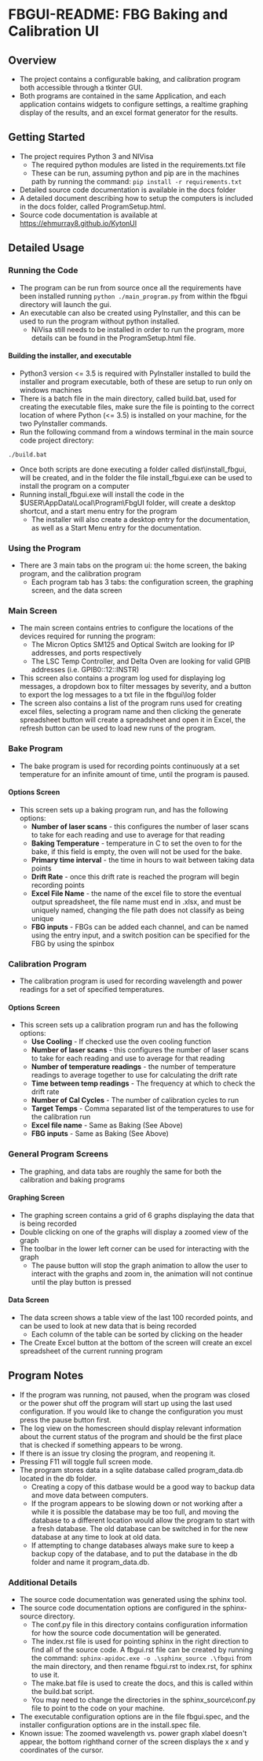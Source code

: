 # FBGUI-README: FBG Baking and Calibration UI

## Overview

 * The project contains a configurable baking, and calibration program
   both accessible through a tkinter GUI.
 * Both programs are contained in the same Application, and each application
   contains widgets to configure settings, a realtime graphing display of
   the results, and an excel format generator for the results.

## Getting Started
 * The project requires Python 3 and NIVisa
   - The required python modules are listed in the requirements.txt file
   - These can be run, assuming python and pip are in the machines path
     by running the command:
     ```pip install -r requirements.txt```
 * Detailed source code documentation is available in the docs folder
 * A detailed document describing how to setup the computers is
     included in the docs folder, called ProgramSetup.html.
 * Source code documentation is available at https://ehmurray8.github.io/KytonUI

## Detailed Usage

### Running the Code
 * The program can be run from source once all the requirements have been
   installed running ```python ./main_program.py``` from within the fbgui
   directory will launch the gui.
 * An executable can also be created using PyInstaller, and this can be
   used to run the program without python installed.
   - NiVisa still needs to be installed in order to run the program,
     more details can be found in the ProgramSetup.html file.

#### Building the installer, and executable
 * Python3 version <= 3.5 is required with PyInstaller installed to build
   the installer and program executable, both of these are setup to
   run only on windows machines
 * There is a batch file in the main directory, called build.bat, used for creating the
   executable files, make sure the file is pointing to the correct location
   of where Python (<= 3.5) is installed on your machine, for the two PyInstaller
   commands.
 * Run the following command from a windows terminal in the main source code project directory:
 ```commandline
 ./build.bat
 ```
 * Once both scripts are done executing a folder called dist\install_fbgui,
   will be created, and in the folder the file install_fbgui.exe can be
   used to install the program on a computer
 * Running install_fbgui.exe will install the code in the
   $USER\AppData\Local\Program\FbgUI folder, will create a desktop shortcut,
   and a start menu entry for the program
   - The installer will also create a desktop entry for the documentation, as well
     as a Start Menu entry for the documentation.

### Using the Program
 * There are 3 main tabs on the program ui: the home screen, the baking
   program, and the calibration program
   - Each program tab has 3 tabs: the configuration screen, the graphing
     screen, and the data screen

### Main Screen
 * The main screen contains entries to configure the locations of the
   devices required for running the program:
   - The Micron Optics SM125 and Optical Switch are looking for IP
     addresses, and ports respectively
   - The LSC Temp Controller, and Delta Oven are looking for valid
     GPIB addresses (i.e. GPIB0::12::INSTR)
 * This screen also contains a program log used for displaying log messages,
   a dropdown box to filter messages by severity, and a button to
   export the log messages to a txt file in the fbgui\log folder
 * The screen also contains a list of the program runs used for creating
   excel files, selecting a program name and then clicking the generate
   spreadsheet button will create a spreadsheet and open it in Excel, the
   refresh button can be used to load new runs of the program.

### Bake Program
 * The bake program is used for recording points continuously at a set temperature
   for an infinite amount of time, until the program is paused.

#### Options Screen
 * This screen sets up a baking program run, and has the following options:
   - **Number of laser scans** - this configures the number of laser scans to take
     for each reading and use to average for that reading
   - **Baking Temperature** - temperature in C to set the oven to for the bake,
     if this field is empty, the oven will not be used for the bake.
   - **Primary time interval** - the time in hours to wait between taking
     data points
   - **Drift Rate** - once this drift rate is reached the program will begin
     recording points
   - **Excel File Name** - the name of the excel file to store the eventual
     output spreadsheet, the file name must end in .xlsx, and must be uniquely
     named, changing the file path does not classify as being unique
   - **FBG inputs** - FBGs can be added each channel, and can be named using
     the entry input, and a switch position can be specified for the FBG by
     using the spinbox

### Calibration Program
 * The calibration program is used for recording wavelength and power readings
   for a set of specified temperatures.

#### Options Screen
 * This screen sets up a calibration program run and has the following options:
   - **Use Cooling** - If checked use the oven cooling function
   - **Number of laser scans** - this configures the number of laser scans to take
     for each reading and use to average for that reading
   - **Number of temperature readings** - the number of temperature readings
     to average together to use for calculating the drift rate
   - **Time between temp readings** - The frequency at which to check the drift
     rate
   - **Number of Cal Cycles** - The number of calibration cycles to run
   - **Target Temps** - Comma separated list of the temperatures to use for
     the calibration run
   - **Excel file name** - Same as Baking (See Above)
   - **FBG inputs** - Same as Baking (See Above)

### General Program Screens
 * The graphing, and data tabs are roughly the same for both the calibration and
   baking programs

#### Graphing Screen
 * The graphing screen contains a grid of 6 graphs displaying the data that is
   being recorded
 * Double clicking on one of the graphs will display a zoomed view of the graph
 * The toolbar in the lower left corner can be used for interacting with the graph
   - The pause button will stop the graph animation to allow the user to interact
     with the graphs and zoom in, the animation will not continue until the play
     button is pressed

#### Data Screen
 * The data screen shows a table view of the last 100 recorded points, and
   can be used to look at new data that is being recorded
   - Each column of the table can be sorted by clicking on the header
 * The Create Excel button at the bottom of the screen will create an excel
   spreadsheet of the current running program

## Program Notes
 * If the program was running, not paused, when the program was closed or
   the power shut off the program will start up using the last used configuration.
   If you would like to change the configuration you must press the pause button
   first.
 * The log view on the homescreen should display relevant information about
   the current status of the program and should be the first place that is checked
   if something appears to be wrong.
 * If there is an issue try closing the program, and reopening it.
 * Pressing F11 will toggle full screen mode.
 * The program stores data in a sqlite database called program_data.db
   located in the db folder.
   - Creating a copy of this datbase would be a good way to backup data
     and move data between computers.
   - If the program appears to be slowing down or not working after a while it is
     possible the database may be too full, and moving the database to a different location
     would allow the program to start with a fresh database. The old database
     can be switched in for the new database at any time to look at old data.
   - If attempting to change databases always make sure to keep a backup copy of
     the database, and to put the database in the db folder and name it
     program_data.db.

### Additional Details

 * The source code documentation was generated using the sphinx tool.
 * The source code documentation options are configured in the sphinx-source directory.
   - The conf.py file in this directory contains configuration information for how the
     source code documentation will be generated.
   - The index.rst file is used for pointing sphinx in the right direction to find
     all of the source code. A fbgui.rst file can be created by running the command:
     ```sphinx-apidoc.exe -o .\sphinx_source .\fbgui```
     from the main directory, and then rename fbgui.rst to index.rst, for sphinx to use it.
   - The make.bat file is used to create the docs, and this is called within the build.bat
     script.
   - You may need to change the directories in the sphinx_source\conf.py file
     to point to the code on your machine.
 * The executable configuration options are in the file fbgui.spec, and the installer
   configuration options are in the install.spec file.
 * Known issue: The zoomed wavelength vs. power graph xlabel doesn't appear,
   the bottom righthand corner of the screen displays the x and y coordinates
   of the cursor.
